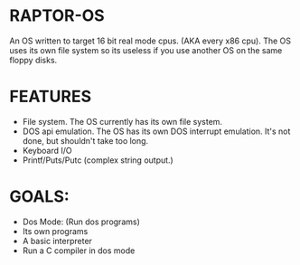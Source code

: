 # RAPTOR-OS
An OS written to target 16 bit real mode cpus. (AKA every x86 cpu).
The OS uses its own file system so its useless if you use another OS on the same floppy disks.

# FEATURES
- File system. The OS currently has its own file system.
- DOS api emulation. The OS has its own DOS interrupt emulation. It's not done, but shouldn't take too long.
- Keyboard I/O
- Printf/Puts/Putc (complex string output.)

# GOALS:
- Dos Mode: (Run dos programs)
- Its own programs
- A basic interpreter
- Run a C compiler in dos mode

